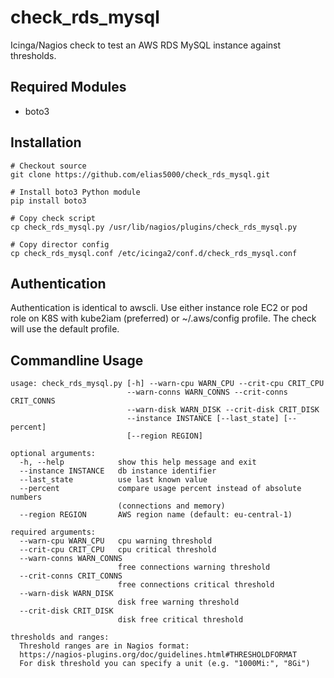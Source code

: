 # check_rds_mysql
Icinga/Nagios check to test an AWS RDS MySQL instance against thresholds.


## Required Modules
* boto3


## Installation
    # Checkout source
    git clone https://github.com/elias5000/check_rds_mysql.git
    
    # Install boto3 Python module
    pip install boto3

    # Copy check script
    cp check_rds_mysql.py /usr/lib/nagios/plugins/check_rds_mysql.py
    
    # Copy director config
    cp check_rds_mysql.conf /etc/icinga2/conf.d/check_rds_mysql.conf
    

## Authentication
Authentication is identical to awscli. Use either instance role EC2 or pod role on K8S
with kube2iam (preferred) or ~/.aws/config profile. The check will use the default profile.


## Commandline Usage
    usage: check_rds_mysql.py [-h] --warn-cpu WARN_CPU --crit-cpu CRIT_CPU
                              --warn-conns WARN_CONNS --crit-conns CRIT_CONNS
                              --warn-disk WARN_DISK --crit-disk CRIT_DISK
                              --instance INSTANCE [--last_state] [--percent]
                              [--region REGION]
    
    optional arguments:
      -h, --help            show this help message and exit
      --instance INSTANCE   db instance identifier
      --last_state          use last known value
      --percent             compare usage percent instead of absolute numbers
                            (connections and memory)
      --region REGION       AWS region name (default: eu-central-1)
    
    required arguments:
      --warn-cpu WARN_CPU   cpu warning threshold
      --crit-cpu CRIT_CPU   cpu critical threshold
      --warn-conns WARN_CONNS
                            free connections warning threshold
      --crit-conns CRIT_CONNS
                            free connections critical threshold
      --warn-disk WARN_DISK
                            disk free warning threshold
      --crit-disk CRIT_DISK
                            disk free critical threshold
    
    thresholds and ranges:
      Threshold ranges are in Nagios format:
      https://nagios-plugins.org/doc/guidelines.html#THRESHOLDFORMAT
      For disk threshold you can specify a unit (e.g. "1000Mi:", "8Gi")